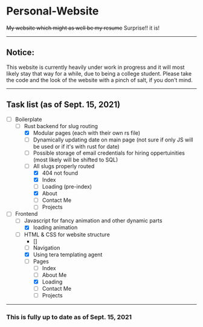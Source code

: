 # Personal-Website
~~My website which might as well be my resume~~  Surprise!! it is!

- - - - - - - - - - - - - - - - - - - - - - - - - - - - - - - - - -

## Notice:
This website is currently heavily under work in progress and it will most likely stay that way for a while, due to being a college student. Please take the code and the look of the website with a pinch of salt, if you don't mind.

- - - - - - - - - - - - - - - - - - - - - - - - - - - - - - - - - -

## Task list (as of Sept. 15, 2021)

- [ ] Boilerplate
  - [ ] Rust backend for slug routing
    - [x] Modular pages (each with their own rs file)
    - [ ] Dynamically updating date on main page (not sure if only JS will be used or if it's with rust for date)
    - [ ] Possible storage of email credentials for hiring oppertuinities (most likely will be shifted to SQL)
    - [ ] All slugs properly routed
      - [x] 404 not found
      - [x] Index
      - [ ] Loading (pre-index)
      - [x] About
      - [ ] Contact Me
      - [ ] Projects
- [ ] Frontend
  - [ ] Javascript for fancy animation and other dynamic parts
    - [x] loading animation
  - [ ] HTML & CSS for website structure
    - [] 
    - [ ] Navigation
    - [x] Using tera templating agent
    - [ ] Pages
      - [ ] Index
      - [ ] About Me
      - [x] Loading
      - [ ] Contact Me
      - [ ] Projects
      
- - - - - - - - - - - - - - - - - - - - - - - - - - - - - - - - - -

### This is fully up to date as of Sept. 15, 2021
